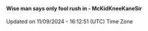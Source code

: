 #### Wise man says only fool rush in - McKidKneeKaneSir
Updated on 11/09/2024 - 16:12:51 (UTC) Time Zone

